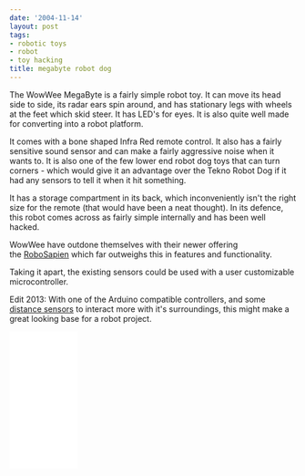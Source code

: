 ```yaml
---
date: '2004-11-14'
layout: post
tags:
- robotic toys
- robot
- toy hacking
title: megabyte robot dog
---
```

The WowWee MegaByte is a fairly simple robot toy. It can move its head side to side, its radar ears spin around, and has stationary legs with wheels at the feet which skid steer. It has LED's for eyes. It is also quite well made for converting into a robot platform.

It comes with a bone shaped Infra Red remote control. It also has a fairly sensitive sound sensor and can make a fairly aggressive noise when it wants to. It is also one of the few lower end robot dog toys that can turn corners - which would give it an advantage over the Tekno Robot Dog if it had any sensors to tell it when it hit something.

It has a storage compartment in its back, which inconveniently isn't the right size for the remote (that would have been a neat thought). In its defence, this robot comes across as fairly simple internally and has been well hacked.

WowWee have outdone themselves with their newer offering the [RoboSapien](/wiki/robosapien.html) which far outweighs this in features and functionality.

Taking it apart, the existing sensors could be used with a user customizable microcontroller.

Edit 2013: With one of the Arduino compatible controllers, and some [distance sensors](/products/hc-sr04-distance-sensor.html) to interact more with it's surroundings, this might make a great looking base for a robot project.

<iframe style="width:120px;height:240px;" marginwidth="0" marginheight="0" scrolling="no" frameborder="0" src="//ws-eu.amazon-adsystem.com/widgets/q?ServiceVersion=20070822&OneJS=1&Operation=GetAdHtml&MarketPlace=GB&source=ss&ref=as_ss_li_til&ad_type=product_link&tracking_id=orionrobots-21&language=en_GB&marketplace=amazon&region=GB&placement=B08HRP66YD&asins=B08HRP66YD&linkId=431432826f5b82164ed10379f5b7a763&show_border=true&link_opens_in_new_window=true"></iframe>
